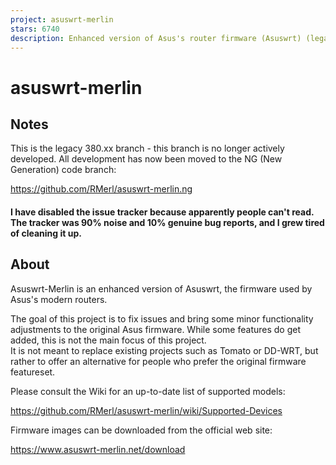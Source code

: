 ```yaml
---
project: asuswrt-merlin
stars: 6740
description: Enhanced version of Asus's router firmware (Asuswrt) (legacy code base)
---
```


asuswrt-merlin
==============

Notes
-----

This is the legacy 380.xx branch - this branch is no longer actively developed. All development has now been moved to the NG (New Generation) code branch:

https://github.com/RMerl/asuswrt-merlin.ng

#### I have disabled the issue tracker because apparently people can't read. The tracker was 90% noise and 10% genuine bug reports, and I grew tired of cleaning it up.

About
-----

Asuswrt-Merlin is an enhanced version of Asuswrt, the firmware used by Asus's modern routers.

The goal of this project is to fix issues and bring some minor functionality adjustments to the original Asus firmware. While some features do get added, this is not the main focus of this project.  
It is not meant to replace existing projects such as Tomato or DD-WRT, but rather to offer an alternative for people who prefer the original firmware featureset.

Please consult the Wiki for an up-to-date list of supported models:

https://github.com/RMerl/asuswrt-merlin/wiki/Supported-Devices

Firmware images can be downloaded from the official web site:

https://www.asuswrt-merlin.net/download
